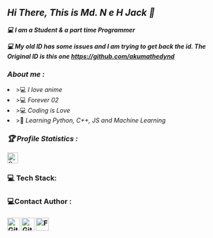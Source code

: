 <!-- Github README -->
<p align="center"><a href="https://github.com/akumathedyn123/">
</a></p>
<h2><b><i>Hi There, This is Md. N e H Jack 👋</i></b></h2>
<b><i>💻 I am a Student & a part time Programmer</i></b>

<b><i>💻 My old ID has some issues and I am trying to get back the id. The Original ID is this one https://github.com/akumathedynd </i></b>
<h3><b><i> About me :</i></b></h3>
<li> >💻 <i>I love anime</i></li>
<li> >💻 <i>Forever 02</i></li>
<li> >💻 <i>Coding is Love</i></li>
<li> >🐍 <i>Learning Python, C++, JS and Machine Learning</i></li>

<h3><b><i>🏆 Profile Statistics :</i></b></h3>
<a href="https://github.com/akumathedynd"><img height="25" title="Counter" src="https://komarev.com/ghpvc/?username=akumathedynd&color=blueviolet&style=flat-square"><br></a>
<h3><b> 💻 Tech Stack:
<h3 align="center">
<h4><b> 💻Contact Author :</b></h3>
<a href="https://github.com/akumathedyn123"><img align="left" title="Github" alt="Github" width="30px" src="png_pic/github.png" /></a>
  <a href="https://github.com/akumathedynd"><img align="left" title="Github" alt="Github" width="30px" src="png_pic/github.png" /></a>
<a href="https://facebook.com/javk.chaan"><img align="left" title="Facebook" alt="Facebook" width="30px" src="png_pic/facebook.png" /></a>

